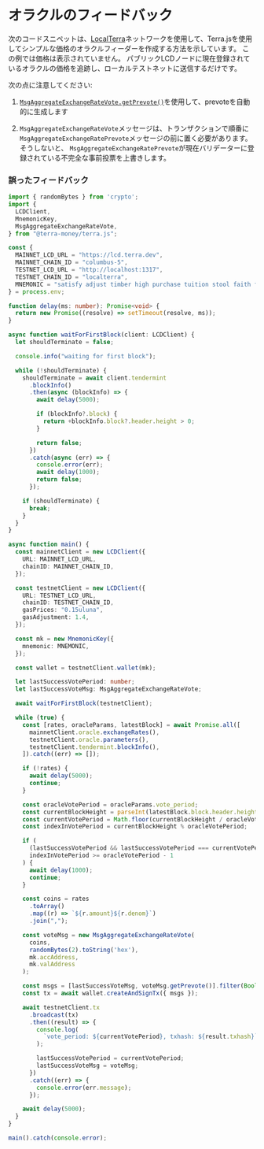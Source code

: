 # オラクルのフィードバック

次のコードスニペットは、[LocalTerra](https://github.com/terra-money/LocalTerra)ネットワークを使用して、Terra.jsを使用してシンプルな価格のオラクルフィーダーを作成する方法を示しています。 この例では価格は表示されていません。 パブリックLCDノードに現在登録されているオラクルの価格を追跡し、ローカルテストネットに送信するだけです。

次の点に注意してください:

1. [`MsgAggregateExchangeRateVote.getPrevote()`](https://terra-money.github.io/terra.js/classes/msgexchangeratevote.html#getprevote)を使用して、prevoteを自動的に生成します

2. `MsgAggregateExchangeRateVote`メッセージは、トランザクションで順番に` MsgAggregateExchangeRatePrevote`メッセージの前に置く必要があります。そうしないと、 `MsgAggregateExchangeRatePrevote`が現在バリデーターに登録されている不完全な事前投票を上書きします。

### 誤ったフィードバック 

```ts
import { randomBytes } from 'crypto';
import {
  LCDClient,
  MnemonicKey,
  MsgAggregateExchangeRateVote,
} from "@terra-money/terra.js";

const {
  MAINNET_LCD_URL = "https://lcd.terra.dev",
  MAINNET_CHAIN_ID = "columbus-5",
  TESTNET_LCD_URL = "http://localhost:1317",
  TESTNET_CHAIN_ID = "localterra",
  MNEMONIC = "satisfy adjust timber high purchase tuition stool faith fine install that you unaware feed domain license impose boss human eager hat rent enjoy dawn",
} = process.env;

function delay(ms: number): Promise<void> {
  return new Promise((resolve) => setTimeout(resolve, ms));
}

async function waitForFirstBlock(client: LCDClient) {
  let shouldTerminate = false;

  console.info("waiting for first block");

  while (!shouldTerminate) {
    shouldTerminate = await client.tendermint
      .blockInfo()
      .then(async (blockInfo) => {
        await delay(5000);

        if (blockInfo?.block) {
          return +blockInfo.block?.header.height > 0;
        }

        return false;
      })
      .catch(async (err) => {
        console.error(err);
        await delay(1000);
        return false;
      });

    if (shouldTerminate) {
      break;
    }
  }
}

async function main() {
  const mainnetClient = new LCDClient({
    URL: MAINNET_LCD_URL,
    chainID: MAINNET_CHAIN_ID,
  });

  const testnetClient = new LCDClient({
    URL: TESTNET_LCD_URL,
    chainID: TESTNET_CHAIN_ID,
    gasPrices: "0.15uluna",
    gasAdjustment: 1.4,
  });

  const mk = new MnemonicKey({
    mnemonic: MNEMONIC,
  });

  const wallet = testnetClient.wallet(mk);

  let lastSuccessVotePeriod: number;
  let lastSuccessVoteMsg: MsgAggregateExchangeRateVote;

  await waitForFirstBlock(testnetClient);

  while (true) {
    const [rates, oracleParams, latestBlock] = await Promise.all([
      mainnetClient.oracle.exchangeRates(),
      testnetClient.oracle.parameters(),
      testnetClient.tendermint.blockInfo(),
    ]).catch((err) => []);

    if (!rates) {
      await delay(5000);
      continue;
    }

    const oracleVotePeriod = oracleParams.vote_period;
    const currentBlockHeight = parseInt(latestBlock.block.header.height, 10);
    const currentVotePeriod = Math.floor(currentBlockHeight / oracleVotePeriod);
    const indexInVotePeriod = currentBlockHeight % oracleVotePeriod;

    if (
      (lastSuccessVotePeriod && lastSuccessVotePeriod === currentVotePeriod) ||
      indexInVotePeriod >= oracleVotePeriod - 1
    ) {
      await delay(1000);
      continue;
    }

    const coins = rates
      .toArray()
      .map((r) => `${r.amount}${r.denom}`)
      .join(",");

    const voteMsg = new MsgAggregateExchangeRateVote(
      coins,
      randomBytes(2).toString('hex'),
      mk.accAddress,
      mk.valAddress
    );

    const msgs = [lastSuccessVoteMsg, voteMsg.getPrevote()].filter(Boolean);
    const tx = await wallet.createAndSignTx({ msgs });

    await testnetClient.tx
      .broadcast(tx)
      .then((result) => {
        console.log(
          `vote_period: ${currentVotePeriod}, txhash: ${result.txhash}`
        );

        lastSuccessVotePeriod = currentVotePeriod;
        lastSuccessVoteMsg = voteMsg;
      })
      .catch((err) => {
        console.error(err.message);
      });

    await delay(5000);
  }
}

main().catch(console.error);
```
